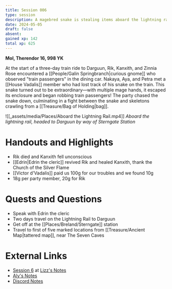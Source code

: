 ```yaml
---
title: Session 006
type: session
description: A magebred snake is stealing items aboard the lightning rail train.
date: 2024-05-05
draft: false
absent: 
gained xp: 142
total xp: 625
---
```

**Mol, Therendor 16, 998 YK**

At the start of a three-day train ride to Darguun, Rik, Kanxith, and Zinnia Rose encountered a [[People/Galin Springbranch|curious gnome]] who observed "train passengers" in the dining car. Nakaya, Aya, and Petra met a [[House Vadalis]] member who had lost track of his snake on the train. This snake turned out to be extraordinary—with multiple mage hands, it escaped its enclosure and began robbing train passengers! The party chased the snake down, culminating in a fight between the snake and skeletons crawling from a [[Treasure/Bag of Holding|bag]].

 ![[_assets/media/Places/Aboard the Lightning Rail.mp4]]
 *Aboard the lightning rail, headed to Darguun by way of Sterngate Station*
# Handouts and Highlights 
- Rik died and Kanxith fell unconscious  
- [[Edrin|Edrin the cleric]] revived Rik and healed Kanxith, thank the Church of the Silver Flame  
- [[Victor d'Vadalis]] paid us 100g for our troubles and we found 10g  
- 18g per party member, 20g for Rik
# Quests and Questions
- Speak with Edrin the cleric  
- Two days travel on the Lightning Rail to Darguun  
- Get off at the [[Places/Breland/Sterngate]] station  
- Travel to first of five marked locations from [[Treasure/Ancient Map|tattered map]], near The Seven Caves
# External Links
- [Session 6](https://docs.google.com/document/d/1J33aBWlHE9Q3B2MMNnUZiaMUoW-X7qpKUtETTQmvalc/edit#heading=h.9qu2ogjdf0tu) at [Lizz's Notes](https://docs.google.com/document/d/1J33aBWlHE9Q3B2MMNnUZiaMUoW-X7qpKUtETTQmvalc/edit)
- [Aly's Notes](https://docs.google.com/document/d/1fSQjHnHHLE2g8VXjjjo7_mex3K2nn8vOA5Q_iREG5QU/edit)
- [Discord Notes](https://discord.com/channels/283480767844057088/1208993465531105380/1234255835358560325)